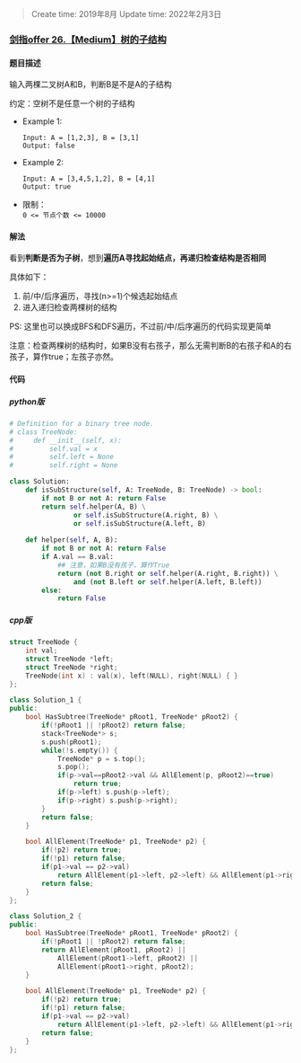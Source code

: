 > Create time: 2019年8月 
> Update time: 2022年2月3日  

### [剑指offer 26.【Medium】树的子结构](https://leetcode-cn.com/problems/shu-de-zi-jie-gou-lcof/)
#### 题目描述
输入两棵二叉树A和B，判断B是不是A的子结构 

约定：空树不是任意一个树的子结构

- Example 1:
    ```
    Input: A = [1,2,3], B = [3,1]
    Output: false
    ```  
- Example 2:
    ```
    Input: A = [3,4,5,1,2], B = [4,1]
    Output: true
    ```  

- 限制：  
  `0 <= 节点个数 <= 10000`  


#### 解法
看到**判断是否为子树**，想到**遍历A寻找起始结点，再递归检查结构是否相同**  

具体如下：
1. 前/中/后序遍历，寻找(n>=1)个候选起始结点
2. 进入递归检查两棵树的结构
   
PS: 这里也可以换成BFS和DFS遍历，不过前/中/后序遍历的代码实现更简单

注意：检查两棵树的结构时，如果B没有右孩子，那么无需判断B的右孩子和A的右孩子，算作true；左孩子亦然。

#### 代码
##### python版
```python
# Definition for a binary tree node.
# class TreeNode:
#     def __init__(self, x):
#         self.val = x
#         self.left = None
#         self.right = None

class Solution:
    def isSubStructure(self, A: TreeNode, B: TreeNode) -> bool:
        if not B or not A: return False
        return self.helper(A, B) \
                or self.isSubStructure(A.right, B) \
                or self.isSubStructure(A.left, B)
    
    def helper(self, A, B):
        if not B or not A: return False
        if A.val == B.val:
            ## 注意，如果B没有孩子，算作True
            return (not B.right or self.helper(A.right, B.right)) \
                and (not B.left or self.helper(A.left, B.left))
        else:
            return False
```


##### cpp版
```cpp
struct TreeNode {
	int val;
	struct TreeNode *left;
	struct TreeNode *right;
	TreeNode(int x) : val(x), left(NULL), right(NULL) { }
};

class Solution_1 {
public:
    bool HasSubtree(TreeNode* pRoot1, TreeNode* pRoot2) {
        if(!pRoot1 || !pRoot2) return false;
        stack<TreeNode*> s;
        s.push(pRoot1);
        while(!s.empty()) {
            TreeNode* p = s.top();
            s.pop();
            if(p->val==pRoot2->val && AllElement(p, pRoot2)==true)
                return true;
            if(p->left) s.push(p->left);
            if(p->right) s.push(p->right);
        }
        return false;
    }

    bool AllElement(TreeNode* p1, TreeNode* p2) {
        if(!p2) return true;
        if(!p1) return false;
        if(p1->val == p2->val)
            return AllElement(p1->left, p2->left) && AllElement(p1->right, p2->right);
        return false;
    }
};
```

```cpp
class Solution_2 {
public:
    bool HasSubtree(TreeNode* pRoot1, TreeNode* pRoot2) {
        if(!pRoot1 || !pRoot2) return false;
        return AllElement(pRoot1, pRoot2) ||
            AllElement(pRoot1->left, pRoot2) ||
            AllElement(pRoot1->right, pRoot2);
    }

    bool AllElement(TreeNode* p1, TreeNode* p2) {
        if(!p2) return true;
        if(!p1) return false;
        if(p1->val == p2->val)
            return AllElement(p1->left, p2->left) && AllElement(p1->right, p2->right);
        return false;
    }
};
```